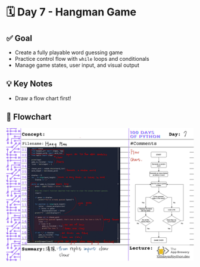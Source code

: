# 🗓️ Day 7 - Hangman Game 

## ✅ Goal
- Create a fully playable word guessing game
- Practice control flow with `while` loops and conditionals
- Manage game states, user input, and visual output

## 💡 Key Notes
- Draw a flow chart first!

## 🧭 Flowchart
![My flowchart](day07_notes.jpg)


